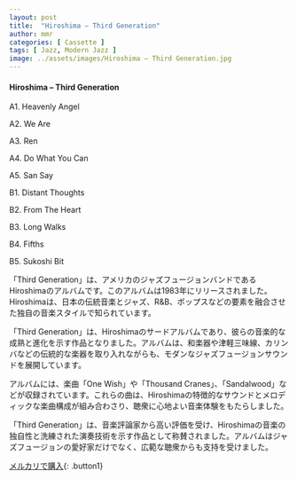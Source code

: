 ```yaml
---
layout: post
title:  "Hiroshima – Third Generation"
author: mmr
categories: [ Cassette ]
tags: [ Jazz, Modern Jazz ]
image: ../assets/images/Hiroshima – Third Generation.jpg
---
```


#### Hiroshima – Third Generation

A1. Heavenly Angel

A2. We Are

A3. Ren

A4. Do What You Can

A5. San Say

B1. Distant Thoughts

B2. From The Heart

B3. Long Walks

B4. Fifths

B5. Sukoshi Bit

「Third Generation」は、アメリカのジャズフュージョンバンドであるHiroshimaのアルバムです。このアルバムは1983年にリリースされました。Hiroshimaは、日本の伝統音楽とジャズ、R&B、ポップスなどの要素を融合させた独自の音楽スタイルで知られています。

「Third Generation」は、Hiroshimaのサードアルバムであり、彼らの音楽的な成熟と進化を示す作品となりました。アルバムは、和楽器や津軽三味線、カリンバなどの伝統的な楽器を取り入れながらも、モダンなジャズフュージョンサウンドを展開しています。

アルバムには、楽曲「One Wish」や「Thousand Cranes」、「Sandalwood」などが収録されています。これらの曲は、Hiroshimaの特徴的なサウンドとメロディックな楽曲構成が組み合わさり、聴衆に心地よい音楽体験をもたらしました。

「Third Generation」は、音楽評論家から高い評価を受け、Hiroshimaの音楽の独自性と洗練された演奏技術を示す作品として称賛されました。アルバムはジャズフュージョンの愛好家だけでなく、広範な聴衆からも支持を受けました。


[メルカリで購入](https://jp.mercari.com/item/m62115426122){: .button1}

